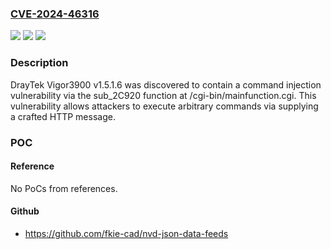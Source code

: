 ### [CVE-2024-46316](https://cve.mitre.org/cgi-bin/cvename.cgi?name=CVE-2024-46316)
![](https://img.shields.io/static/v1?label=Product&message=n%2Fa&color=blue)
![](https://img.shields.io/static/v1?label=Version&message=n%2Fa&color=blue)
![](https://img.shields.io/static/v1?label=Vulnerability&message=n%2Fa&color=brighgreen)

### Description

DrayTek Vigor3900 v1.5.1.6 was discovered to contain a command injection vulnerability via the sub_2C920 function at /cgi-bin/mainfunction.cgi. This vulnerability allows attackers to execute arbitrary commands via supplying a crafted HTTP message.

### POC

#### Reference
No PoCs from references.

#### Github
- https://github.com/fkie-cad/nvd-json-data-feeds

